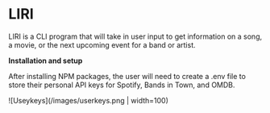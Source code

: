 # LIRI

LIRI is a CLI program that will take in user input to get information on a song, a movie, or the next upcoming event for a band or artist.

**Installation and setup**

After installing NPM packages, the user will need to create a .env file to store their personal API keys for Spotify, Bands in Town, and OMDB. 

![Useykeys](/images/userkeys.png | width=100)


